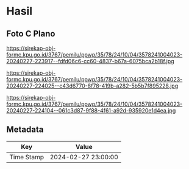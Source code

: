 # Hasil

## Foto C Plano

https://sirekap-obj-formc.kpu.go.id/3767/pemilu/ppwp/35/78/24/10/04/3578241004023-20240227-223917--fdfd06c6-cc60-4837-b67a-6075bca2b18f.jpg

https://sirekap-obj-formc.kpu.go.id/3767/pemilu/ppwp/35/78/24/10/04/3578241004023-20240227-224025--c43d6770-8f78-419b-a282-5b5b7f895228.jpg

https://sirekap-obj-formc.kpu.go.id/3767/pemilu/ppwp/35/78/24/10/04/3578241004023-20240227-224104--061c3d87-9f88-4f61-a92d-935920e1d4ea.jpg


## Metadata

| Key        | Value               |
| ---------- | ------------------- |
| Time Stamp | 2024-02-27 23:00:00 |




